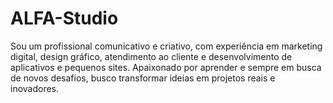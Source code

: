 # ALFA-Studio
Sou um profissional comunicativo e criativo, com experiência em marketing digital, design gráfico, atendimento ao cliente e desenvolvimento de aplicativos e pequenos sites. Apaixonado por aprender e sempre em busca de novos desafios, busco transformar ideias em projetos reais e inovadores.
